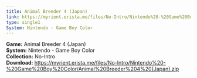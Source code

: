 ```yaml
---
title: Animal Breeder 4 (Japan)
link: https://myrient.erista.me/files/No-Intro/Nintendo%20-%20Game%20Boy%20Color/Animal%20Breeder%204%20(Japan).zip
type: single1
System: Nintendo - Game Boy Color
---
```

<b>Game:</b> Animal Breeder 4 (Japan)<br>
<b>System:</b> Nintendo - Game Boy Color<br>
<b>Collection:</b> No-Intro<br>
<b>Download:</b> https://myrient.erista.me/files/No-Intro/Nintendo%20-%20Game%20Boy%20Color/Animal%20Breeder%204%20(Japan).zip